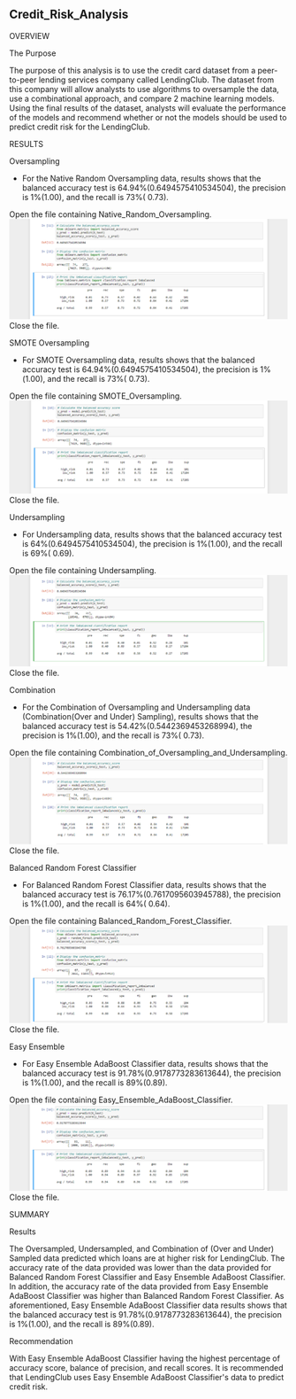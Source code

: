 ## Credit_Risk_Analysis

OVERVIEW

The Purpose

The purpose of this analysis is to use the credit card dataset from a peer-to-peer lending services company called LendingClub. The dataset from this company will allow analysts to use algorithms to oversample the data, use a combinational approach, and compare 2 machine learning models. Using the final results of the dataset, analysts will evaluate the performance of the models and recommend whether or not the models should be used to predict credit risk for the LendingClub. 

RESULTS

Oversampling

* For the Native Random Oversampling data, results shows that the balanced accuracy test is 64.94%(0.6494575410534504), the precision is 1%(1.00), and the recall is 73%( 0.73).

Open the file containing Native_Random_Oversampling.
![Native_Random_Oversampling](/resources/Native_Random_Oversampling.png)
Close the file.
		
SMOTE Oversampling

*  For SMOTE Oversampling data, results shows that the balanced accuracy test is 64.94%(0.6494575410534504), the precision is 1%(1.00), and the recall is 73%( 0.73).

Open the file containing SMOTE_Oversampling.
![SMOTE_Oversampling](/resources/SMOTE_Oversampling.png)
Close the file.

Undersampling

*  For Undersampling data, results shows that the balanced accuracy test is 64%(0.6494575410534504), the precision is 1%(1.00), and the recall is 69%( 0.69).

Open the file containing Undersampling.
![Undersampling](/resources/Undersampling.png)
Close the file.

Combination

*  For the Combination of Oversampling and Undersampling data (Combination(Over and Under) Sampling), results shows that
the balanced accuracy test is 54.42%(0.5442369453268994), the precision is 1%(1.00), and the recall is 73%( 0.73).

Open the file containing Combination_of_Oversampling_and_Undersampling.
![Combination_of_Oversampling_and_Undersampling](/resources/Combination_of_Oversampling_and_Undersampling.png)
Close the file.

Balanced Random Forest Classifier

* For Balanced Random Forest Classifier data, results shows that the balanced accuracy test is 76.17%(0.7617095603945788), the precision is 1%(1.00), and the recall is 64%( 0.64).

Open the file containing Balanced_Random_Forest_Classifier.
![Balanced_Random_Forest_Classifier](/resources/Balanced_Random_Forest_Classifier.png)
Close the file.

Easy Ensemble

* For Easy Ensemble AdaBoost Classifier data, results shows that the balanced accuracy test is 91.78%(0.9178773283613644), the precision is 1%(1.00), and the recall is 89%(0.89).

Open the file containing Easy_Ensemble_AdaBoost_Classifier.
![Easy_Ensemble_AdaBoost_Classifier](/resources/Easy_Ensemble_AdaBoost_Classifier.png)
Close the file.

SUMMARY

Results

The Oversampled, Undersampled, and Combination of (Over and Under) Sampled data predicted which loans are at higher risk for LendingClub. The accuracy rate of the data provided was lower than the data provided for Balanced Random Forest Classifier and Easy Ensemble AdaBoost Classifier. In addition, the accuracy rate of the data provided from Easy Ensemble AdaBoost Classifier was higher than Balanced Random Forest Classifier. As aforementioned, Easy Ensemble AdaBoost Classifier data results shows that the balanced accuracy test is 91.78%(0.9178773283613644), the precision is 1%(1.00), and the recall is 89%(0.89).

Recommendation

With Easy Ensemble AdaBoost Classifier having the highest percentage of accuracy score, balance of precision, and recall scores. It is recommended that LendingClub uses Easy Ensemble AdaBoost Classifier's data to predict credit risk. 
